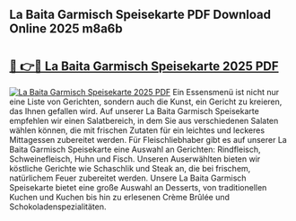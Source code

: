 ## La Baita Garmisch Speisekarte PDF Download Online 2025 m8a6b

# <h2><a href="http://gcb46of.nevu.top/?p=La+Baita+Garmisch+Speisekarte">🔗 👉🔴 La Baita Garmisch Speisekarte 2025 PDF</a></h2>

[![La Baita Garmisch Speisekarte 2025 PDF](https://i.imgur.com/dBaPXMq.png)](http://gcb46of.nevu.top/?p=La+Baita+Garmisch+Speisekarte)
Ein Essensmenü ist nicht nur eine Liste von Gerichten, sondern auch die Kunst, ein Gericht zu kreieren, das Ihnen gefallen wird. Auf unserer La Baita Garmisch Speisekarte empfehlen wir einen Salatbereich, in dem Sie aus verschiedenen Salaten wählen können, die mit frischen Zutaten für ein leichtes und leckeres Mittagessen zubereitet werden. Für Fleischliebhaber gibt es auf unserer La Baita Garmisch Speisekarte eine Auswahl an Gerichten: Rindfleisch, Schweinefleisch, Huhn und Fisch. Unseren Auserwählten bieten wir köstliche Gerichte wie Schaschlik und Steak an, die bei frischem, natürlichem Feuer zubereitet werden. Unsere La Baita Garmisch Speisekarte bietet eine große Auswahl an Desserts, von traditionellen Kuchen und Kuchen bis hin zu erlesenen Crème Brûlée und Schokoladenspezialitäten.
